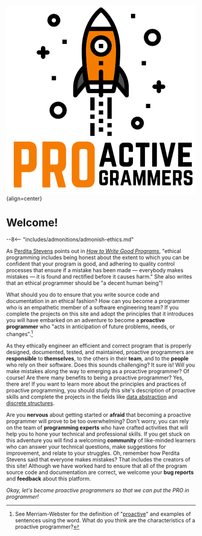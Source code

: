 ![Placeholder](img/Square-Proactive-Programmers-Logo.svg){align=center}

# Welcome!

--8<-- "includes/admonitions/admonish-ethics.md"

As [Perdita Stevens](https://www.stevens-bradfield.com/~perdita/) points out in
[*How to Write Good
Programs*](https://www.cambridge.org/gb/academic/subjects/computer-science/computing-general-interest/how-write-good-programs-guide-students),
"ethical programming includes being honest about the extent to which you can be
confident that your program is good, and adhering to quality control processes
that ensure if a mistake has been made &mdash; everybody makes mistakes &mdash;
it is found and rectified before it causes harm." She also writes that an
ethical programmer should be "a decent human being"!

What should you do to ensure that you write source code and documentation in an
ethical fashion? How can you become a programmer who is an empathetic member of
a software engineering team? If you complete the projects on this site and adopt
the principles that it introduces you will have embarked on an adventure to
become a **proactive programmer** who "acts in anticipation of future problems,
needs, or changes".[^1]

As they ethically engineer an efficient and correct program that is properly
designed, documented, tested, and maintained, proactive programmers are
**responsible** to **themselves**, to the others in their **team**, and to the
**people** who rely on their software. Does this sounds challenging? It sure
is! Will you make mistakes along the way to emerging as a proactive programmer?
Of course! Are there many benefits to being a proactive programmer? Yes, there
are! If you want to learn more about the principles and practices of proactive
programming, you should study this site's description of proactive skills and
complete the projects in the fields like [data
abstraction](data-abstraction/introduction-data-abstraction.md) and [discrete
structures](discrete-structures/introduction-discrete-structures.md).

Are you **nervous** about getting started or **afraid** that becoming a
proactive programmer will prove to be too overwhelming? Don't worry, you can
rely on the team of **programming experts** who have crafted activities that
will help you to hone your technical and professional skills. If you get stuck
on this adventure you will find a welcoming **community** of like-minded learners
who can answer your technical questions, make suggestions for improvement, and
relate to your struggles. Oh, remember how Perdita Stevens said that everyone
makes mistakes? That includes the creators of this site! Although we have worked
hard to ensure that all of the program source code and documentation are
correct, we welcome your **bug reports** and **feedback** about this platform.

*Okay, let's become proactive programmers so that we can put the PRO in
programmer!*

[^1]: See Merriam-Webster for the definition of
  "[proactive](https://www.merriam-webster.com/dictionary/proactive)" and
  examples of sentences using the word. What do you think are the
  characteristics of a proactive programmer?
